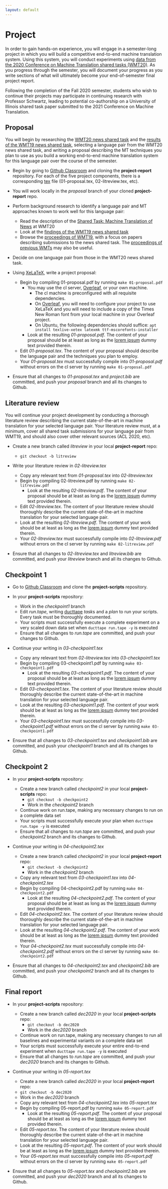 ```yaml
---
layout: default
---
```


# Project

In order to gain hands-on experience, you will engage in a semester-long project in which you will build a competitive end-to-end machine translation system. Using this system, you will conduct experiments using [data from the 2020 Conference on Machine Translation shared tasks (WMT20)](http://statmt.org/wmt20/index.html). As you progress through the semester, you will document your progress as you write sections of what will ultimately become your end-of-semester final project report.

Following the completion of the Fall 2020 semester, students who wish to continue their projects may participate in continuing research with Professor Schwartz, leading to potential co-authorship on a University of Illinois shared task paper submitted to the 2021 Conference on Machine Translation.


## Proposal

You will begin by researching the [WMT20 news shared task](http://statmt.org/wmt20/translation-task.html) and the [results of the WMT19 news shared task](https://www.aclweb.org/anthology/W19-5301.pdf), selecting a language pair from the WMT20 news shared task, and writing a proposal describing the MT techniques you plan to use as you build a working end-to-end machine translation system for this language pair over the course of the semester.

* Begin by going to [Github Classroom](https://classroom.github.com/a/8agbh932) and cloning the **project-report** repository. For each of the five project components, there is a corresponding [tex](https://en.wikipedia.org/wiki/XeTeX) file (01-proposal.tex, 02-litreview.tex, etc).

* You will work locally in the *proposal* branch of your cloned **project-report** repo.

* Perform background research to identify a language pair and MT approaches known to work well for this language pair:
  * Read the description of the [Shared Task: Machine Translation of News](http://statmt.org/wmt20/translation-task.html) at WMT20
  * Look at the [findings of the WMT19 news shared task](https://www.aclweb.org/anthology/W19-5301.pdf)
  * Browse the [proceedings of WMT19](https://www.aclweb.org/anthology/volumes/W19-53/), with a focus on papers describing submissions to the news shared task. The [proceedings of previous WMTs](https://www.aclweb.org/anthology/venues/wmt/) may also be useful.

* Decide on one language pair from those in the WMT20 news shared task.

* Using [XeLaTeX](https://en.wikipedia.org/wiki/XeTeX), write a project proposal:
  * Begin by compiling 01-proposal.pdf by running `make 01-proposal.pdf`
    * You may use the cl server, [Overleaf](https://www.overleaf.com), or your own machine. 
       * The cl machine is preconfigured with all requisite dependencies.
       * On [Overleaf](https://www.overleaf.com), you will need to configure your project to use XeLaTeX and you will need to include a copy of the Times New Roman font from your local machine in your Overleaf project.
       * On Ubuntu, the following dependencies should suffice: `apt install texlive-xetex latexmk ttf-mscorefonts-installer`
    * Look at the resulting *01-proposal.pdf*. The content of your proposal should be at least as long as the [lorem ipsum](https://en.wikipedia.org/wiki/Lorem_ipsum) dummy text provided therein.
  * Edit *01-proposal.tex*. The content of your proposal should describe the language pair and the techniques you plan to employ.
  * Your *01-proposal.tex* must successfully compile into *01-proposal.pdf* without errors on the cl server by running `make 01-proposal.pdf`
  
* Ensure that all changes to *01-proposal.tex* and *project.bib* are committed, and push your *proposal* branch and all its changes to Github.


## Literature review

You will continue your project development by conducting a thorough literature review describing the current state-of-the-art in machine translation for your selected language pair. Your literature review must, at a minimum, cover all shared task submissions for your language pair from WMT19, and should also cover other relevant sources (ACL 2020, etc).

* Create a new branch called *litreview* in your local **project-report** repo:
  * `git checkout -b litreview`
  
* Write your literature review in *02-litreview.tex*
  * Copy any relevant text from *01-proposal.tex* into *02-litreview.tex*
  * Begin by compiling 02-litreview.pdf by running `make 02-litreview.pdf`
    * Look at the resulting *02-litreview.pdf*. The content of your proposal should be at least as long as the [lorem ipsum](https://en.wikipedia.org/wiki/Lorem_ipsum) dummy text provided therein.
  * Edit *02-litreview.tex*. The content of your literature review should thoroughly describe the current state-of-the-art in machine translation for your selected language pair.
  * Look at the resulting *02-litreview.pdf*. The content of your work should be at least as long as the [lorem ipsum](https://en.wikipedia.org/wiki/Lorem_ipsum) dummy text provided therein.
  * Your *02-litreview.tex* must successfully compile into *02-litreview.pdf* without errors on the cl server by running `make 02-litreview.pdf`

* Ensure that all changes to *02-litreview.tex* and *litreview.bib* are committed, and push your *litreview* branch and all its changes to Github.



## Checkpoint 1

* Go to [Github Classroom](https://classroom.github.com/a/8agbh932) and clone the **project-scripts** repository.
* In your **project-scripts** repository:
  * Work in the *checkpoint1* branch
  * Edit *run.tape*, writing [ducttape](https://github.com/ExperimentWith/ducttape/releases/tag/v0.4) *task*s and a *plan* to run your scripts. Every task must be thoroughly documented.
  * Your scripts must successfully execute a complete experiment on a very scaled down data set when `ducttape run.tape -y` is executed
  * Ensure that all changes to *run.tape* are committed, and push your changes to Github.

  
* Continue your writing in *03-checkpoint1.tex*
  * Copy any relevant text from *02-litreview.tex* into *03-checkpoint1.tex*
  * Begin by compiling 03-checkpoint1.pdf by running `make 03-checkpoint1.pdf`
    * Look at the resulting *03-checkpoint1.pdf*. The content of your proposal should be at least as long as the [lorem ipsum](https://en.wikipedia.org/wiki/Lorem_ipsum) dummy text provided therein.
  * Edit *03-checkpoint1.tex*. The content of your literature review should thoroughly describe the current state-of-the-art in machine translation for your selected language pair.
  * Look at the resulting *03-checkpoint1.pdf*. The content of your work should be at least as long as the [lorem ipsum](https://en.wikipedia.org/wiki/Lorem_ipsum) dummy text provided therein.
  * Your *03-checkpoint1.tex* must successfully compile into *03-checkpoint1.pdf* without errors on the cl server by running `make 03-checkpoint1.pdf`

* Ensure that all changes to *03-checkpoint1.tex* and *checkpoint1.bib* are committed, and push your *checkpoint1* branch and all its changes to Github.


## Checkpoint 2

* In your **project-scripts** repository:
  * Create a new branch called *checkpoint2* in your local **project-scripts** repo:
    * `git checkout -b checkpoint2`
    * Work in the *checkpoint2* branch
  * Continue work on run.tape, making any necessary changes to run on a complete data set
  * Your scripts must successfully execute your plan when `ducttape run.tape -y` is executed
  * Ensure that all changes to *run.tape* are committed, and push your *checkpoint2* branch and its changes to Github.
  
* Continue your writing in *04-checkpoint2.tex*
  * Create a new branch called *checkpoint2* in your local **project-report** repo:
    * `git checkout -b checkpoint2`
    * Work in the *checkpoint2* branch
  * Copy any relevant text from *03-checkpoint1.tex* into *04-checkpoint2.tex*
  * Begin by compiling 04-checkpoint2.pdf by running `make 04-checkpoint2.pdf`
    * Look at the resulting *04-checkpoint2.pdf*. The content of your proposal should be at least as long as the [lorem ipsum](https://en.wikipedia.org/wiki/Lorem_ipsum) dummy text provided therein.
  * Edit *04-checkpoint2.tex*. The content of your literature review should thoroughly describe the current state-of-the-art in machine translation for your selected language pair.
  * Look at the resulting *04-checkpoint2.pdf*. The content of your work should be at least as long as the [lorem ipsum](https://en.wikipedia.org/wiki/Lorem_ipsum) dummy text provided therein.
  * Your *04-checkpoint2.tex* must successfully compile into *04-checkpoint2.pdf* without errors on the cl server by running `make 04-checkpoint2.pdf`

* Ensure that all changes to *04-checkpoint2.tex* and *checkpoint2.bib* are committed, and push your *checkpoint2* branch and all its changes to Github.


## Final report

* In your **project-scripts** repository:
  * Create a new branch called *dec2020* in your local **project-scripts** repo:
    * `git checkout -b dec2020`
    * Work in the *dec2020* branch
  * Continue work on run.tape, making any necessary changes to run all baselines and experimental variants on a complete data set
  * Your scripts must successfully execute your entire end-to-end experiment when `ducttape run.tape -y` is executed
  * Ensure that all changes to *run.tape* are committed, and push your *dec2020* branch and its changes to Github.
  
* Continue your writing in *05-report.tex*
    * Create a new branch called *dec2020* in your local **project-report** repo:
    * `git checkout -b dec2020`
    * Work in the *dec2020* branch
  * Copy any relevant text from *04-checkpoint2.tex* into *05-report.tex*
  * Begin by compiling 05-report.pdf by running `make 05-report.pdf`
    * Look at the resulting *05-report.pdf*. The content of your proposal should be at least as long as the [lorem ipsum](https://en.wikipedia.org/wiki/Lorem_ipsum) dummy text provided therein.
  * Edit *05-report.tex*. The content of your literature review should thoroughly describe the current state-of-the-art in machine translation for your selected language pair.
  * Look at the resulting *05-report.pdf*. The content of your work should be at least as long as the [lorem ipsum](https://en.wikipedia.org/wiki/Lorem_ipsum) dummy text provided therein.
  * Your *05-report.tex* must successfully compile into *05-report.pdf* without errors on the cl server by running `make 05-report.pdf`

* Ensure that all changes to *05-report.tex* and *checkpoint2.bib* are committed, and push your *dec2020* branch and all its changes to Github.
